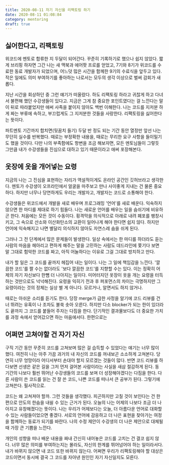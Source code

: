 ```yaml
---
title: 2020-08-11 자기 자신을 리팩토링 하기
date: 2020-08-11 01:08:84
category: mentoring
draft: true
---
```


## 싫어한다고, 리팩토링

위코드에 멘토로 합류한 지 두달이 되어간다. 꾸준히 기록하기로 했으나 쉽지 않았다. 짧게 브리핑 하자면 그간 나는 새 맥북과 에어팟 프로를 얻었고, 7기와 8기가 위코드를 수료한 동료 개발자가 되었으며, 어느덧 많은 시간을 함께한 9기의 수료식을 앞두고 있다. 작은 일에도 의미 부여하기를 좋아하는 나로서는 모두의 생각 이상으로 벌써 감회가 새롭다.

지난 시간을 회상하던 중 그런 얘기가 떠올랐다. 하도 리팩토링 하라고 귀찮게 하고 다녀서 불편해 했던 수강생들이 있다고. 지금은 그게 참 중요한 포인트였다는 걸 느낀다는 말이 뒤로 따라붙었지만 애써 사족을 붙이지 않아도 백번 이해한다. 나는 코드를 지저분 하게 짜는 부류에 속하고, 부끄럽게도 그 지저분한 것들을 사랑한다. 리팩토링을 싫어한다는 뜻이다.

파트멘토 기간까지 합치면(뒷꿈치 들기) 두달 반 정도 되는 기간 동안 열정만 앞선 나는 무던히 실수를 반복했다. 때로는 부정확한 내용을, 때로는 무리한 요구 사항을 들이밀기도 했을 것이다. 다만 나의 부족함에도 항변을 조금 해보자면, 모든 멘토님들이 그렇듯 그만큼 내가 수강생들을 진심으로 대하고 있기 때문이라고 애써 포장해본다.

## 옷장에 옷을 개어넣는 요령

지금의 나는 그 진심을 표현하는 자리가 역설적이게도 온라인 공간인 깃허브라고 생각한다. 멘토가 수강생이 오프라인에서 얼굴을 마주보고 만나 사이좋게 지내는 건 물론 중요하다. 하지만 너무나 당연하게도 우리는 개발자고, 개발자는 코드로 소통해야 한다.

수강생들은 위코드에서 개발을 새로 배우며 프로그래밍 '언어'를 새로 배운다. 익숙하지 않으면 한 마디를 제대로 하기 힘들다. 나는 새로운 언어를 배우는 일을 숨쉬기에 비유하곤 한다. 처음에는 모든 것이 수동이다. 횡격막을 의식적으로 아래로 내려 폐포를 팽창시키고, 그 속으로 산소와 이산화탄소의 교환이 일어나게 해야 한다면 쉽지 않다. 하지만 언어에 익숙해지고 나면 별달리 의식하지 않아도 자연스레 숨을 쉬게 된다.

그러나 그 전 단계에서 많은 문제들이 발생한다. 일상 속에서는 한 마디를 하더라도 듣는 사람의 마음을 헤아리고 편하게 해주는 말을 고민하는 사람도 데드라인에 쫓기다 보면 말 그대로 험악한 코드를 짜고, 아직 어눌하다는 이유로 그걸 그대로 방치하고 만다.

내가 할 일은 그 코드를 끝까지 헤집어 내는 일이다. 나는 그 일에 책임감을 느낀다. '깔끔한 코드'를 짤 수는 없더라도 '보다 깔끔한 코드'를 지향할 수는 있다. 이는 정확히 어제의 자기 자신보다 한뼘 더 나아지는 일이다. 미어터지던 옷장이 옷을 개는 요령을 터득하는 것만으로도 넉넉해진다. 요령을 익히기 전과 후 퍼포먼스의 차이는 극명하지만 그 요령이라는 것의 정체는 실상 별 게 아니다. 모르거나, 알면서도 하지 않거나.

때로는 아쉬운 소리를 듣기도 한다. 당장 merge가 급한 사정을 알기에 코드 리뷰를 건너 뛰려는 유혹이 나 조차도 불쑥 솟아 오른다. 하지만 다소 blocker가 되는 한이 있더라도 끝까지 그 코드를 붙들어 주자는 다짐을 한다. 단기적인 결과물보다도 더 중요한 가치를 과정 속에서 얻어갔으면 하는 마음에서다. 한편으로는

## 어쩌면 고쳐야할 건 자기 자신

구직 기간 동안 꾸준히 코드를 고쳐보며 많은 걸 습득할 수 있었다는 얘기는 너무 많이 했다. 여전히 나는 아주 가끔 과거의 내 자신의 코드를 꺼내보곤 소소하게 고쳐본다. 당연히 너무 엉망이라 어디서부터 손대야 할지 모르겠는 것들이 많다. 반면 코드 리뷰를 하다보면 선생은 같은 길을 그저 먼저 걸어본 사람이라는 사실을 새삼 절감하게 된다. 동 기간의 나보다 훨씬 뛰어난 수강생들의 코드를 보며 더 성장해야겠다는 다짐을 한다. 다른 사람이 쓴 코드를 읽는 건 잘 쓴 코드, 나쁜 코드를 떠나서 큰 공부가 된다. 그렇기에 고쳐쓴다. 필사적으로.

코드는 왜 고쳐져야 할까. 그런 것들을 생각했다. 피곤하지만 고칠 것이 보인다는 건 한편으로 안도의 한숨을 내쉴 수 있는 근거가 된다. 오늘의 나는 어제의 나보다 조금 더 나아지고 유창해졌다는 뜻이다. 나는 우리가 어제보다는 오늘, 더 아름다운 언어로 대화할 수 있는 사람들이었으면 좋겠다. 서로의 언어에 감응하고 더 나은 표현을 찾아가는 여정을 함께하는 동료가 되기를 바란다. 나의 수정 제안이 수강생의 더 나은 제안으로 대체될 때 가장 큰 기쁨을 느낀다.

개인의 성향을 떠나 배운 내용을 짜내 간신히 내어놓은 코드를 고치는 건 결코 쉽지 않다. 너무 많은 의미를 부여하는지는 몰라도, 자신의 한계를 뛰어넘어야 하는 일이라서다. 내가 바뀌지 않으면 내 코드 또한 바뀌지 않는다. 어쩌면 우리가 리팩토링해야 할 대상은 코드이면서 동시에 결국 그 코드를 자아낸 원인인 자기 자신일지도 모른다.
